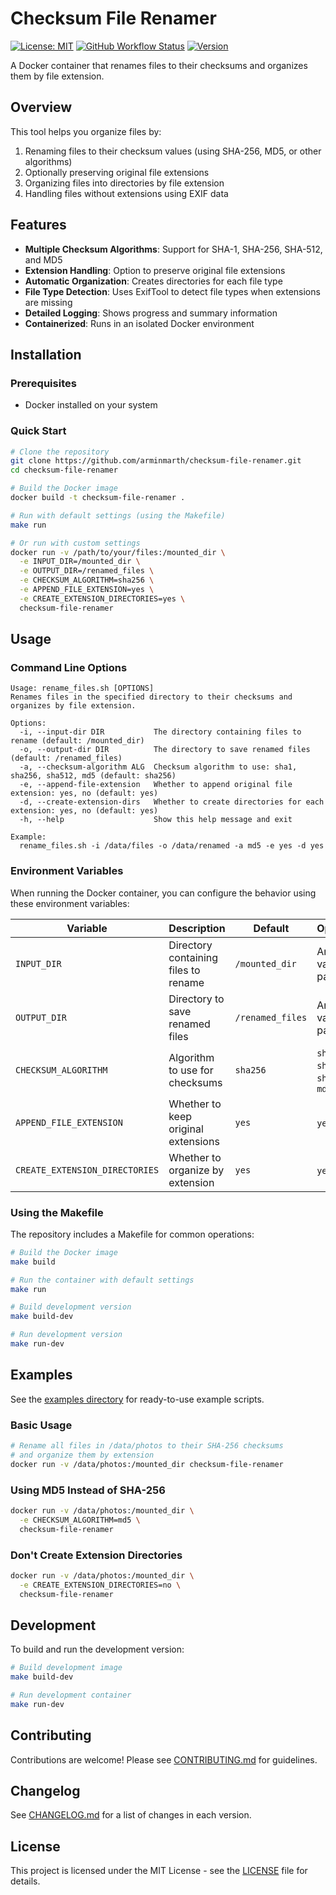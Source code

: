 # Checksum File Renamer

[![License: MIT](https://img.shields.io/badge/License-MIT-yellow.svg)](https://opensource.org/licenses/MIT)
[![GitHub Workflow Status](https://img.shields.io/github/actions/workflow/status/arminmarth/checksum-file-renamer/docker-build.yml?branch=main)](https://github.com/arminmarth/checksum-file-renamer/actions)
[![Version](https://img.shields.io/badge/version-1.1.0-blue)](https://github.com/arminmarth/checksum-file-renamer/releases)

A Docker container that renames files to their checksums and organizes them by file extension.

## Overview

This tool helps you organize files by:
1. Renaming files to their checksum values (using SHA-256, MD5, or other algorithms)
2. Optionally preserving original file extensions
3. Organizing files into directories by file extension
4. Handling files without extensions using EXIF data

## Features

- **Multiple Checksum Algorithms**: Support for SHA-1, SHA-256, SHA-512, and MD5
- **Extension Handling**: Option to preserve original file extensions
- **Automatic Organization**: Creates directories for each file type
- **File Type Detection**: Uses ExifTool to detect file types when extensions are missing
- **Detailed Logging**: Shows progress and summary information
- **Containerized**: Runs in an isolated Docker environment

## Installation

### Prerequisites

- Docker installed on your system

### Quick Start

```bash
# Clone the repository
git clone https://github.com/arminmarth/checksum-file-renamer.git
cd checksum-file-renamer

# Build the Docker image
docker build -t checksum-file-renamer .

# Run with default settings (using the Makefile)
make run

# Or run with custom settings
docker run -v /path/to/your/files:/mounted_dir \
  -e INPUT_DIR=/mounted_dir \
  -e OUTPUT_DIR=/renamed_files \
  -e CHECKSUM_ALGORITHM=sha256 \
  -e APPEND_FILE_EXTENSION=yes \
  -e CREATE_EXTENSION_DIRECTORIES=yes \
  checksum-file-renamer
```

## Usage

### Command Line Options

```
Usage: rename_files.sh [OPTIONS]
Renames files in the specified directory to their checksums and organizes by file extension.

Options:
  -i, --input-dir DIR           The directory containing files to rename (default: /mounted_dir)
  -o, --output-dir DIR          The directory to save renamed files (default: /renamed_files)
  -a, --checksum-algorithm ALG  Checksum algorithm to use: sha1, sha256, sha512, md5 (default: sha256)
  -e, --append-file-extension   Whether to append original file extension: yes, no (default: yes)
  -d, --create-extension-dirs   Whether to create directories for each extension: yes, no (default: yes)
  -h, --help                    Show this help message and exit

Example:
  rename_files.sh -i /data/files -o /data/renamed -a md5 -e yes -d yes
```

### Environment Variables

When running the Docker container, you can configure the behavior using these environment variables:

| Variable | Description | Default | Options |
|----------|-------------|---------|---------|
| `INPUT_DIR` | Directory containing files to rename | `/mounted_dir` | Any valid path |
| `OUTPUT_DIR` | Directory to save renamed files | `/renamed_files` | Any valid path |
| `CHECKSUM_ALGORITHM` | Algorithm to use for checksums | `sha256` | `sha1`, `sha256`, `sha512`, `md5` |
| `APPEND_FILE_EXTENSION` | Whether to keep original extensions | `yes` | `yes`, `no` |
| `CREATE_EXTENSION_DIRECTORIES` | Whether to organize by extension | `yes` | `yes`, `no` |

### Using the Makefile

The repository includes a Makefile for common operations:

```bash
# Build the Docker image
make build

# Run the container with default settings
make run

# Build development version
make build-dev

# Run development version
make run-dev
```

## Examples

See the [examples directory](./examples/) for ready-to-use example scripts.

### Basic Usage

```bash
# Rename all files in /data/photos to their SHA-256 checksums
# and organize them by extension
docker run -v /data/photos:/mounted_dir checksum-file-renamer
```

### Using MD5 Instead of SHA-256

```bash
docker run -v /data/photos:/mounted_dir \
  -e CHECKSUM_ALGORITHM=md5 \
  checksum-file-renamer
```

### Don't Create Extension Directories

```bash
docker run -v /data/photos:/mounted_dir \
  -e CREATE_EXTENSION_DIRECTORIES=no \
  checksum-file-renamer
```

## Development

To build and run the development version:

```bash
# Build development image
make build-dev

# Run development container
make run-dev
```

## Contributing

Contributions are welcome! Please see [CONTRIBUTING.md](CONTRIBUTING.md) for guidelines.

## Changelog

See [CHANGELOG.md](CHANGELOG.md) for a list of changes in each version.

## License

This project is licensed under the MIT License - see the [LICENSE](LICENSE) file for details.
